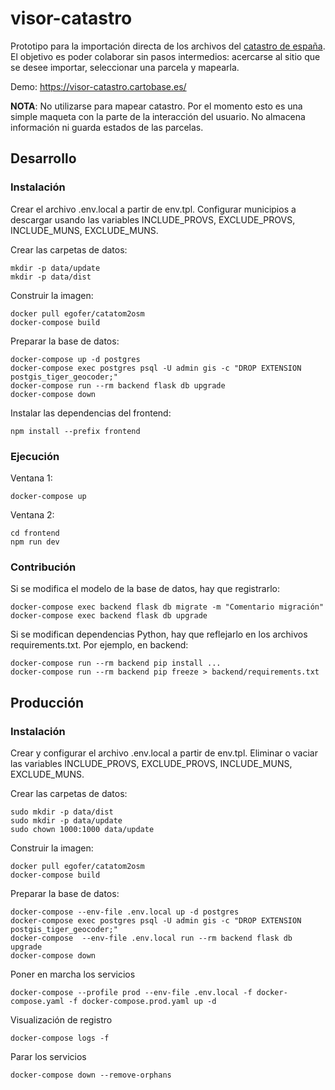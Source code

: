 # visor-catastro

Prototipo para la importación directa de los archivos del [catastro de españa](https://www1.sedecatastro.gob.es/). El objetivo es poder colaborar sin pasos intermedios: acercarse al sitio que se desee importar, seleccionar una parcela y mapearla.

Demo: https://visor-catastro.cartobase.es/

**NOTA**: No utilizarse para mapear catastro. Por el momento esto es una simple maqueta con la parte de la interacción del usuario. No almacena información ni guarda estados de las parcelas.

## Desarrollo

### Instalación

Crear el archivo .env.local a partir de env.tpl.
Configurar municipios a descargar usando las variables INCLUDE_PROVS, EXCLUDE_PROVS,
INCLUDE_MUNS, EXCLUDE_MUNS.

Crear las carpetas de datos:

    mkdir -p data/update
    mkdir -p data/dist

Construir la imagen:

    docker pull egofer/catatom2osm
    docker-compose build

Preparar la base de datos:

    docker-compose up -d postgres
    docker-compose exec postgres psql -U admin gis -c "DROP EXTENSION postgis_tiger_geocoder;"
    docker-compose run --rm backend flask db upgrade
    docker-compose down

Instalar las dependencias del frontend:

    npm install --prefix frontend

### Ejecución

Ventana 1:

    docker-compose up

Ventana 2:

    cd frontend
    npm run dev

### Contribución

Si se modifica el modelo de la base de datos, hay que registrarlo:

    docker-compose exec backend flask db migrate -m "Comentario migración"
    docker-compose exec backend flask db upgrade

Si se modifican dependencias Python, hay que reflejarlo en los archivos requirements.txt.
Por ejemplo, en backend:

    docker-compose run --rm backend pip install ...
    docker-compose run --rm backend pip freeze > backend/requirements.txt

## Producción

### Instalación

Crear y configurar el archivo .env.local a partir de env.tpl.
Eliminar o vaciar las variables INCLUDE_PROVS, EXCLUDE_PROVS, INCLUDE_MUNS, EXCLUDE_MUNS.

Crear las carpetas de datos:

    sudo mkdir -p data/dist
    sudo mkdir -p data/update
    sudo chown 1000:1000 data/update

Construir la imagen:

    docker pull egofer/catatom2osm
    docker-compose build

Preparar la base de datos:

    docker-compose --env-file .env.local up -d postgres
    docker-compose exec postgres psql -U admin gis -c "DROP EXTENSION postgis_tiger_geocoder;"
    docker-compose  --env-file .env.local run --rm backend flask db upgrade
    docker-compose down

Poner en marcha los servicios

    docker-compose --profile prod --env-file .env.local -f docker-compose.yaml -f docker-compose.prod.yaml up -d

Visualización de registro

    docker-compose logs -f

Parar los servicios

    docker-compose down --remove-orphans
